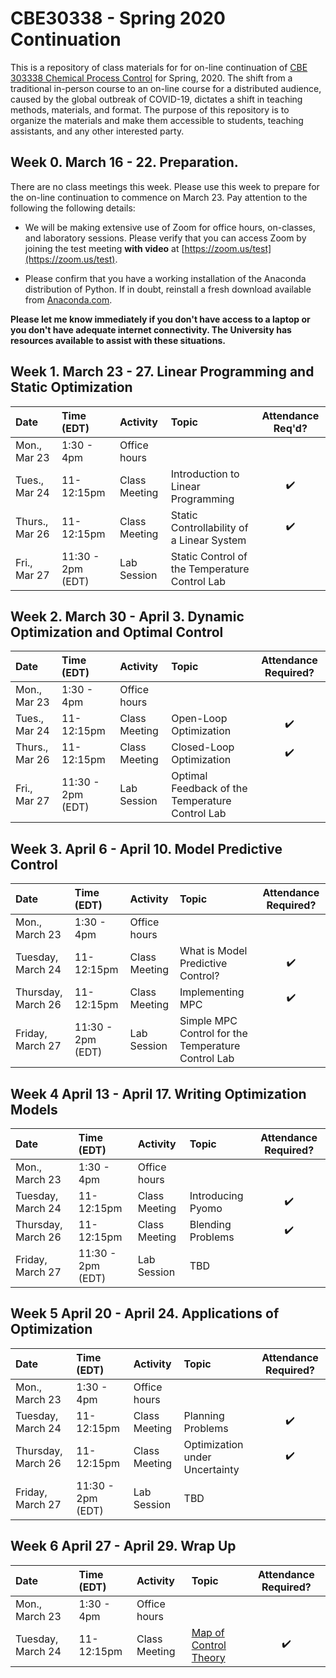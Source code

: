 # CBE30338 - Spring 2020 Continuation

This is a repository of class materials for for on-line continuation of [CBE 303338 Chemical Process Control](http://jckantor.github.io/CBE30338/) for Spring, 2020. The shift from a traditional in-person course to an on-line course for a distributed audience, caused by the global outbreak of COVID-19, dictates a shift in teaching methods, materials, and format. The purpose of this repository is to organize the materials and make them accessible to students, teaching assistants, and any other interested party. 

## Week 0.  March 16 - 22. Preparation.

There are no class meetings this week. Please use this week to prepare for the on-line continuation to commence on March 23. Pay attention to the following the following details:

* We will be making extensive use of Zoom for office hours, on-classes, and laboratory sessions. Please verify that you can access Zoom by joining the test meeting **with video** at [https://zoom.us/test](https://zoom.us/test). 

* Please confirm that you have a working installation of the Anaconda distribution of Python. If in doubt, reinstall a fresh download available from [Anaconda.com](https://www.anaconda.com/).

**Please let me know immediately if you don't have access to a laptop or you don't have adequate internet connectivity. The University has resources available to assist with these situations.**

## Week 1. March 23 - 27. Linear Programming and Static Optimization

| Date | Time (EDT) | Activity | Topic | Attendance Req'd? |
| :--  | :--  | :------  | :--- | :---: |
| Mon., Mar 23 | 1:30 - 4pm | Office hours | | 
| Tues., Mar 24 | 11-12:15pm | Class Meeting | Introduction to Linear Programming | :heavy_check_mark:|
| Thurs., Mar 26 | 11-12:15pm | Class Meeting | Static Controllability of a Linear System | :heavy_check_mark: |
| Fri., Mar 27 | 11:30 - 2pm (EDT) | Lab Session | Static Control of the Temperature Control Lab |

## Week 2. March 30 - April 3. Dynamic Optimization and Optimal Control

| Date | Time (EDT) | Activity | Topic | Attendance Required? |
| :--  | :--  | :------  | :--- | :---: |
| Mon., Mar 23 | 1:30 - 4pm | Office hours | | 
| Tues., Mar 24 | 11-12:15pm | Class Meeting | Open-Loop Optimization | :heavy_check_mark:|
| Thurs., Mar 26 | 11-12:15pm | Class Meeting | Closed-Loop Optimization | :heavy_check_mark: |
| Fri., Mar 27 | 11:30 - 2pm (EDT) | Lab Session | Optimal Feedback of the Temperature Control Lab |

## Week 3. April 6 - April 10. Model Predictive Control

| Date | Time (EDT) | Activity | Topic | Attendance Required? |
| :--  | :--  | :------  | :--- | :---: |
| Mon., March 23 | 1:30 - 4pm | Office hours | | 
| Tuesday, March 24 | 11-12:15pm | Class Meeting | What is Model Predictive Control?  | :heavy_check_mark:|
| Thursday, March 26 | 11-12:15pm | Class Meeting | Implementing MPC | :heavy_check_mark: |
| Friday, March 27 | 11:30 - 2pm (EDT) | Lab Session | Simple MPC Control for the Temperature Control Lab |

## Week 4 April 13 - April 17. Writing Optimization Models

| Date | Time (EDT) | Activity | Topic | Attendance Required? |
| :--  | :--  | :------  | :--- | :---: |
| Mon., March 23 | 1:30 - 4pm | Office hours | | 
| Tuesday, March 24 | 11-12:15pm | Class Meeting | Introducing Pyomo | :heavy_check_mark:|
| Thursday, March 26 | 11-12:15pm | Class Meeting | Blending Problems | :heavy_check_mark: |
| Friday, March 27 | 11:30 - 2pm (EDT) | Lab Session | TBD |

## Week 5 April 20 - April 24. Applications of Optimization

| Date | Time (EDT) | Activity | Topic | Attendance Required? |
| :--  | :--  | :------  | :--- | :---: |
| Mon., March 23 | 1:30 - 4pm | Office hours | | 
| Tuesday, March 24 | 11-12:15pm | Class Meeting | Planning Problems | :heavy_check_mark:|
| Thursday, March 26 | 11-12:15pm | Class Meeting | Optimization under Uncertainty | :heavy_check_mark: |
| Friday, March 27 | 11:30 - 2pm (EDT) | Lab Session | TBD |

## Week 6 April 27 - April 29. Wrap Up

| Date | Time (EDT) | Activity | Topic | Attendance Required? |
| :--  | :--  | :------  | :--- | :---: |
| Mon., March 23 | 1:30 - 4pm | Office hours | | 
| Tuesday, March 24 | 11-12:15pm | Class Meeting | [Map of Control Theory](https://engineeringmedia.com/) | :heavy_check_mark:|
